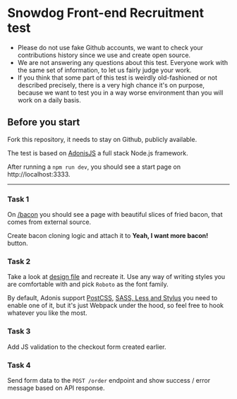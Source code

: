 # Snowdog Front-end Recruitment test

* Please do not use fake Github accounts, we want to check your contributions history since we use and create open source.
* We are not answering any questions about this test. Everyone work with the same set of information, to let us fairly judge your work.
* If you think that some part of this test is weirdly old-fashioned or not described precisely, there is a very high chance it's on purpose, because we want to test you in a way worse environment than you will work on a daily basis.

## Before you start
Fork this repository, it needs to stay on Github, publicly available.

The test is based on [AdonisJS](https://adonisjs.com/) a full stack Node.js framework.

After running a `npm run dev`, you should see a start page on http://localhost:3333.

---

### Task 1
On [/bacon](http://localhost:3333/bacon) you should see a page with beautiful slices of fried bacon, that comes from external source.

Create bacon cloning logic and attach it to **Yeah, I want more bacon!** button.

### Task 2
Take a look at [design file](./design.png) and recreate it. Use any way of writing styles you are comfortable with and pick `Roboto` as the font family.

By default, Adonis support [PostCSS](https://docs.adonisjs.com/guides/assets-manager#setup-postcss), [SASS, Less and Stylus](https://docs.adonisjs.com/guides/assets-manager#setup-sass-less-and-stylus) you need to enable one of it, but it's just Webpack under the hood, so feel free to hook whatever you like the most.


### Task 3
Add JS validation to the checkout form created earlier.

### Task 4
Send form data to the `POST /order` endpoint and show success / error message based on API response.